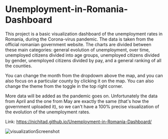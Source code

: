# Unemployment-in-Romania-Dashboard

This project is a basic visualization dashboard of the unemployment rates in Romania, during the Corona-virus pandemic. The data is taken from the official romanian government website.
The charts are divided between these main categories: general evolution of unemployment, over time, unemployed citizens divided into age groups, unemployed citizens divided by gender, unemployed citizens divided by pay, and a general ranking of all the counties.

You can change the month from the dropdowm above the map, and you can also focus on a particular county by clicking it on the map. You can also change the theme from the toggle in the top right corner.

More data will be added as the pandemic goes on. Unfortunately the data from April and the one from May are exactly the same (that's how the government uploaded it), so we can't have a 100% precise visualization of the evolution of the unemployment rates.

Link: https://nichitad.github.io/Unemployment-in-Romania-Dashboard/


![visualizationScreenshot](https://user-images.githubusercontent.com/53866394/88703012-d7e6ce00-d114-11ea-8468-ded3bd2b3370.png)

